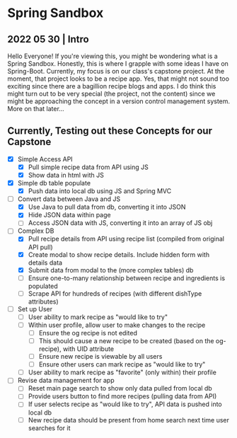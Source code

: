 # Spring Sandbox

## 2022 05 30  | Intro
Hello Everyone!  If you're viewing this, you might be wondering what is a Spring Sandbox.  Honestly, this is where I grapple with some ideas I have on Spring-Boot.  Currently, my focus is on our class's capstone project.  At the moment, that project looks to be a recipe app.  Yes, that might not sound too exciting since there are a bagillion recipe blogs and apps.  I do think this might turn out to be very special (the project, not the content) since we might be approaching the concept in a version control management system.  More on that later...

## Currently, Testing out these Concepts for our Capstone
- [X] Simple Access API
  - [X] Pull simple recipe data from API using JS
  - [X] Show data in html with JS
- [X] Simple db table populate
  - [X] Push data into local db using JS and Spring MVC
- [ ] Convert data between Java and JS
  - [X] Use Java to pull data from db, converting it into JSON 
  - [X] Hide JSON data within page 
  - [ ] Access JSON data with JS, converting it into an array of JS obj
- [ ] Complex DB
  - [X] Pull recipe details from API using recipe list (compiled from original API pull)
  - [X] Create modal to show recipe details.  Include hidden form with details data
  - [X] Submit data from modal to the (more complex tables) db
  - [ ] Ensure one-to-many relationship between recipe and ingredients is populated
  - [ ] Scrape API for hundreds of recipes (with different dishType attributes)
- [ ] Set up User
  - [ ] User ability to mark recipe as "would like to try"
  - [ ] Within user profile, allow user to make changes to the recipe
    - [ ] Ensure the og recipe is not edited 
    - [ ] This should cause a new recipe to be created (based on the og-recipe), with UID attribute
    - [ ] Ensure new recipe is viewable by all users
    - [ ] Ensure other users can mark recipe as "would like to try" 
  - [ ] User ability to mark recipe as "favorite" (only within) their profile
- [ ] Revise data management for app
  - [ ] Reset main page search to show only data pulled from local db
  - [ ] Provide users button to find more recipes (pulling data from API)
  - [ ] If user selects recipe as "would like to try", API data is pushed into local db
  - [ ] New recipe data should be present from home search next time user searches for it
